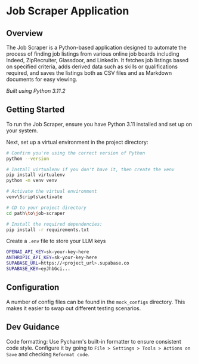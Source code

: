 # Job Scraper Application

## Overview

The Job Scraper is a Python-based application designed to automate the process of finding job listings from various
online job boards including Indeed, ZipRecruiter, Glassdoor, and LinkedIn. It fetches job listings based on specified
criteria, adds derived data such as skills or qualifications required, and saves the listings both as CSV files and as
Markdown documents for easy viewing.

*Built using Python 3.11.2*

## Getting Started

To run the Job Scraper, ensure you have Python 3.11 installed and set up on your system.

Next, set up a virtual environment in the project directory:

```bash
# Confirm you're using the correct version of Python
python --version

# Install virtualenv if you don't have it, then create the venv
pip install virtualenv
python -m venv venv

# Activate the virtual environment
venv\Scripts\activate

# CD to your project directory
cd path\to\job-scraper

# Install the required dependencies:
pip install -r requirements.txt
```

Create a `.env` file to store your LLM keys

```bash
OPENAI_API_KEY=sk-your-key-here
ANTHROPIC_API_KEY=sk-your-key-here
SUPABASE_URL=https://<project_url>.supabase.co
SUPABASE_KEY=eyJhbGci...
```

## Configuration

A number of config files can be found in the `mock_configs` directory. This makes it easier to swap out different
testing scenarios.

## Dev Guidance

Code formatting:  Use Pycharm's built-in formatter to ensure consistent code style. Configure it by going
to `File > Settings > Tools > Actions on Save` and checking `Reformat code`.
